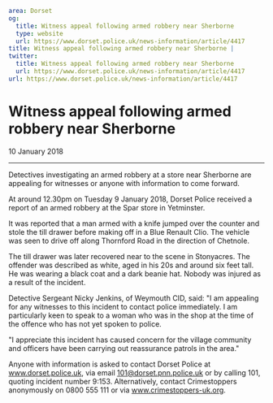 ```yaml
area: Dorset
og:
  title: Witness appeal following armed robbery near Sherborne
  type: website
  url: https://www.dorset.police.uk/news-information/article/4417
title: Witness appeal following armed robbery near Sherborne |
twitter:
  title: Witness appeal following armed robbery near Sherborne
  url: https://www.dorset.police.uk/news-information/article/4417
url: https://www.dorset.police.uk/news-information/article/4417
```

# Witness appeal following armed robbery near Sherborne

10 January 2018

* * *

Detectives investigating an armed robbery at a store near Sherborne are appealing for witnesses or anyone with information to come forward.

At around 12.30pm on Tuesday 9 January 2018, Dorset Police received a report of an armed robbery at the Spar store in Yetminster.

It was reported that a man armed with a knife jumped over the counter and stole the till drawer before making off in a Blue Renault Clio. The vehicle was seen to drive off along Thornford Road in the direction of Chetnole.

The till drawer was later recovered near to the scene in Stonyacres.
 The offender was described as white, aged in his 20s and around six feet tall. He was wearing a black coat and a dark beanie hat. Nobody was injured as a result of the incident.

Detective Sergeant Nicky Jenkins, of Weymouth CID, said: "I am appealing for any witnesses to this incident to contact police immediately. I am particularly keen to speak to a woman who was in the shop at the time of the offence who has not yet spoken to police.

"I appreciate this incident has caused concern for the village community and officers have been carrying out reassurance patrols in the area."

Anyone with information is asked to contact Dorset Police at www.dorset.police.uk, via email 101@dorset.pnn.police.uk or by calling 101, quoting incident number 9:153. Alternatively, contact Crimestoppers anonymously on 0800 555 111 or via www.crimestoppers-uk.org.

